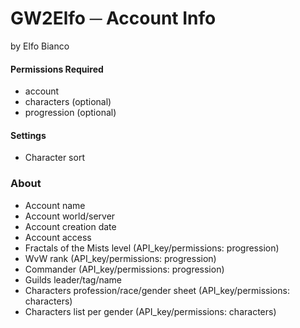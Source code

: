# GW2Elfo ─ Account Info
by Elfo Bianco

#### Permissions Required
* account
* characters (optional)
* progression (optional)

#### Settings
* Character sort

### About
* Account name
* Account world/server
* Account creation date
* Account access
* Fractals of the Mists level (API_key/permissions: progression)
* WvW rank (API_key/permissions: progression)
* Commander (API_key/permissions: progression)
* Guilds leader/tag/name
* Characters profession/race/gender sheet (API_key/permissions: characters)
* Characters list per gender (API_key/permissions: characters)
